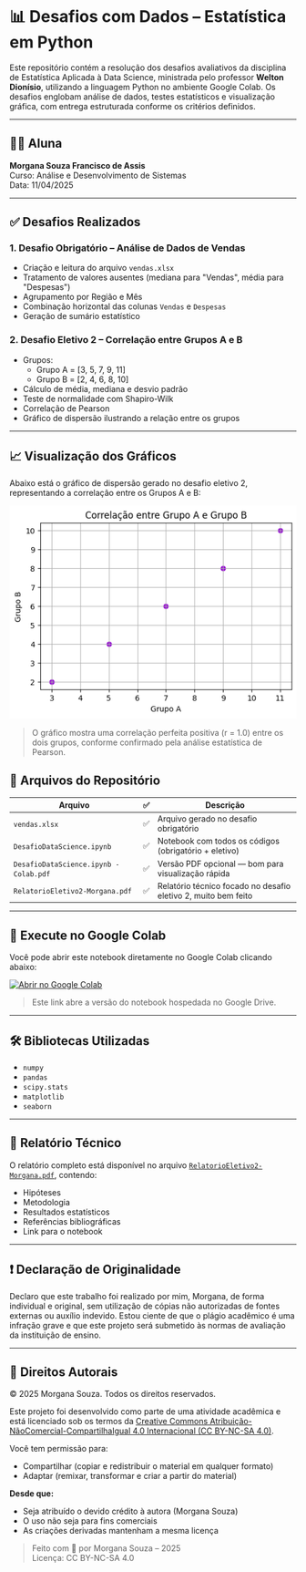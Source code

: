 # 📊 Desafios com Dados – Estatística em Python

Este repositório contém a resolução dos desafios avaliativos da disciplina de Estatística Aplicada à Data Science, ministrada pelo professor **Welton Dionísio**, utilizando a linguagem Python no ambiente Google Colab. Os desafios englobam análise de dados, testes estatísticos e visualização gráfica, com entrega estruturada conforme os critérios definidos.


---

## 👩‍💻 Aluna
**Morgana Souza Francisco de Assis**  
Curso: Análise e Desenvolvimento de Sistemas  
Data: 11/04/2025

---

## ✅ Desafios Realizados

### 1. Desafio Obrigatório – Análise de Dados de Vendas
- Criação e leitura do arquivo `vendas.xlsx`
- Tratamento de valores ausentes (mediana para "Vendas", média para "Despesas")
- Agrupamento por Região e Mês
- Combinação horizontal das colunas `Vendas` e `Despesas`
- Geração de sumário estatístico

### 2. Desafio Eletivo 2 – Correlação entre Grupos A e B
- Grupos:
  - Grupo A = [3, 5, 7, 9, 11]
  - Grupo B = [2, 4, 6, 8, 10]
- Cálculo de média, mediana e desvio padrão
- Teste de normalidade com Shapiro-Wilk
- Correlação de Pearson
- Gráfico de dispersão ilustrando a relação entre os grupos

---

## 📈 Visualização dos Gráficos

Abaixo está o gráfico de dispersão gerado no desafio eletivo 2, representando a correlação entre os Grupos A e B:

![Gráfico de Dispersão](./graficodispersao.png)

> O gráfico mostra uma correlação perfeita positiva (r = 1.0) entre os dois grupos, conforme confirmado pela análise estatística de Pearson.


## 📂 Arquivos do Repositório

| Arquivo                                 | ✅ | Descrição                                                   |
|-----------------------------------------|----|-------------------------------------------------------------|
| `vendas.xlsx`                           | ✅ | Arquivo gerado no desafio obrigatório                      |
| `DesafioDataScience.ipynb`              | ✅ | Notebook com todos os códigos (obrigatório + eletivo)      |
| `DesafioDataScience.ipynb - Colab.pdf`  | ✅ | Versão PDF opcional — bom para visualização rápida         |
| `RelatorioEletivo2-Morgana.pdf`         | ✅ | Relatório técnico focado no desafio eletivo 2, muito bem feito |

---

## 🚀 Execute no Google Colab

Você pode abrir este notebook diretamente no Google Colab clicando abaixo:

[![Abrir no Google Colab](https://colab.research.google.com/assets/colab-badge.svg)](https://colab.research.google.com/drive/10PysThIthQWhy8r3_kDDCHk8su9ZLzQj?usp=sharing)

> Este link abre a versão do notebook hospedada no Google Drive.


---

## 🛠️ Bibliotecas Utilizadas

- `numpy`
- `pandas`
- `scipy.stats`
- `matplotlib`
- `seaborn`

---

## 📄 Relatório Técnico

O relatório completo está disponível no arquivo [`RelatorioEletivo2-Morgana.pdf`](./RelatorioEletivo2-Morgana.pdf), contendo:
- Hipóteses
- Metodologia
- Resultados estatísticos
- Referências bibliográficas
- Link para o notebook

---

## ❗ Declaração de Originalidade

Declaro que este trabalho foi realizado por mim, Morgana, de forma individual e original, 
sem utilização de cópias não autorizadas de fontes externas ou auxílio indevido. 
Estou ciente de que o plágio acadêmico é uma infração grave e que este projeto
será submetido às normas de avaliação da instituição de ensino.

---

## 🧾 Direitos Autorais

© 2025 Morgana Souza. Todos os direitos reservados.

Este projeto foi desenvolvido como parte de uma atividade acadêmica e está licenciado sob os termos da [Creative Commons Atribuição-NãoComercial-CompartilhaIgual 4.0 Internacional (CC BY-NC-SA 4.0)](https://creativecommons.org/licenses/by-nc-sa/4.0/deed.pt-br).

Você tem permissão para:
- Compartilhar (copiar e redistribuir o material em qualquer formato)
- Adaptar (remixar, transformar e criar a partir do material)

**Desde que:**
- Seja atribuído o devido crédito à autora (Morgana Souza)
- O uso não seja para fins comerciais
- As criações derivadas mantenham a mesma licença

> Feito com 💜 por Morgana Souza – 2025  
> Licença: CC BY-NC-SA 4.0
